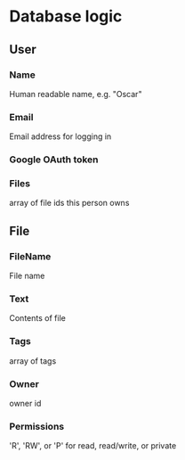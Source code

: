 Database logic
==============

User
----
### Name
Human readable name, e.g. "Oscar"
### Email
Email address for logging in
### Google OAuth token
### Files
array of file ids this person owns

File
----
### FileName
File name
### Text
Contents of file
### Tags
array of tags
### Owner
owner id
### Permissions
'R', 'RW', or 'P' for read, read/write, or private
